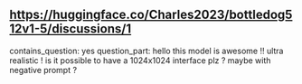 ## https://huggingface.co/Charles2023/bottledog512v1-5/discussions/1

contains_question: yes
question_part: hello this model is awesome !! ultra realistic ! is it possible to have a 1024x1024 interface plz ? maybe with negative prompt ?